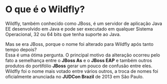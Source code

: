 # O que é o Wildfly?

Wildfly, também conhecido como JBoss, é um servidor de aplicação Java EE desenvolvido em Java e pode ser executado em qualquer Sistema Operacional, 32 ou 64 bits que tenha suporte ao Java.

Mas se era JBoss, porque o nome foi alterado para Wildfly após tanto tempo depois?   
Essa é uma ótima pergunta. O principal motivo da alteração ocorreu pelo fato a semelhança entre o **JBoss As** e o **JBoss EAP** e também outros produtos do portifólio **JBoss** gerar um pouco de confusão entre eles.  
Wildfly foi o nome mais votado entre vários outros, a troca de nomes foi oficialmente anunciada no **JUDCon Brazil** de 2013 em São Paulo.


